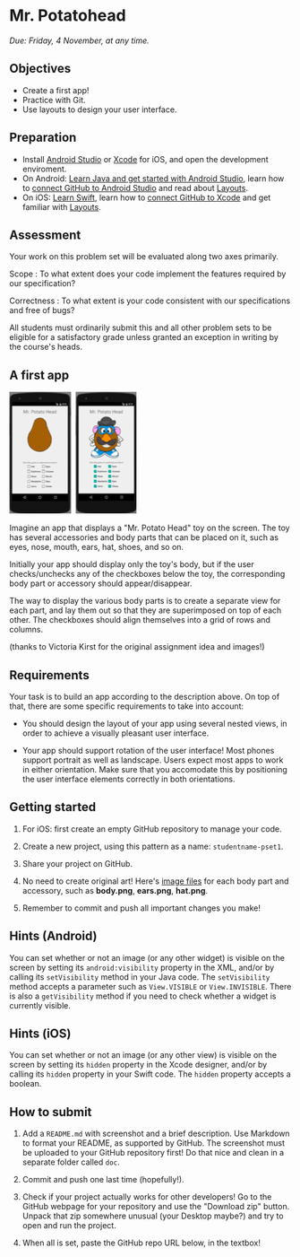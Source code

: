 # Mr. Potatohead

*Due: Friday, 4 November, at any time.*

## Objectives

- Create a first app!
- Practice with Git.
- Use layouts to design your user interface.

## Preparation
- Install [Android Studio](https://developer.android.com/sdk/index.html) or [Xcode](https://itunes.apple.com/nl/app/xcode/id497799835) for iOS, and open the development enviroment.
- On Android: [Learn Java and get started with Android Studio](/android/learn-java), learn how to [connect GitHub to Android Studio](https://www.youtube.com/watch?v=xQwAIwiQ_KE&feature=youtu.be&t=285) and read about [Layouts](/android/layouts).
- On iOS: [Learn Swift](/ios/learn-swift), learn how to [connect GitHub to Xcode](/ios/xcode) and get familiar with [Layouts](/ios/layouts).

## Assessment

Your work on this problem set will be evaluated along two axes primarily.

Scope
: To what extent does your code implement the features required by our specification?

Correctness
: To what extent is your code consistent with our specifications and free of bugs?

All students must ordinarily submit this and all other problem sets to be eligible for a satisfactory grade unless granted an exception in writing by the course's heads.

## A first app

![Screenshot of Mr. Potato Head](potato.png)

Imagine an app that displays a "Mr. Potato Head" toy on the screen. The toy has several accessories and body parts that can be placed on it, such as eyes, nose, mouth, ears, hat, shoes, and so on.

Initially your app should display only the toy's body, but if the user checks/unchecks any of the checkboxes below the toy, the corresponding body part or accessory should appear/disappear.

The way to display the various body parts is to create a separate view for each part, and lay them out so that they are superimposed on top of each other. The checkboxes should align themselves into a grid of rows and columns.

(thanks to Victoria Kirst for the original assignment idea and images!)

## Requirements

Your task is to build an app according to the description above. On top of that, there are some specific requirements to take into account:

- You should design the layout of your app using several nested views, in order to achieve a visually pleasant user interface.

- Your app should support rotation of the user interface! Most phones support portrait as well as landscape. Users expect most apps to work in either orientation. Make sure that you accomodate this by positioning the user interface elements correctly in both orientations.

## Getting started

1. For iOS: first create an empty GitHub repository to manage your code.

2. Create a new project, using this pattern as a name: `studentname-pset1`. 

3. Share your project on GitHub.

4. No need to create original art! Here's [image files](mr-potato-head-images.zip) for each body part and accessory, such as **body.png**, **ears.png**, **hat.png**.

5. Remember to commit and push all important changes you make! 

## Hints (Android)

You can set whether or not an image (or any other widget) is visible on the screen by setting its `android:visibility` property in the XML, and/or by calling its `setVisibility` method in your Java code. The `setVisibility` method accepts a parameter such as `View.VISIBLE` or `View.INVISIBLE`. There is also a `getVisibility` method if you need to check whether a widget is currently visible.

## Hints (iOS)

You can set whether or not an image (or any other view) is visible on the screen by setting its `hidden` property in the Xcode designer, and/or by calling its `hidden` property in your Swift code. The `hidden` property accepts a boolean.

## How to submit

1. Add a `README.md` with screenshot and a brief description. Use Markdown to format your README, as supported by GitHub. The screenshot must be uploaded to your GitHub repository first! Do that nice and clean in a separate folder called `doc`.

2. Commit and push one last time (hopefully!).

3. Check if your project actually works for other developers! Go to the GitHub webpage for your repository and use the "Download zip" button. Unpack that zip somewhere unusual (your Desktop maybe?) and try to open and run the project.

4. When all is set, paste the GitHub repo URL below, in the textbox!
